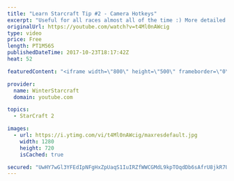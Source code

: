 ```yaml
---
title: "Learn Starcraft Tip #2 - Camera Hotkeys"
excerpt: "Useful for all races almost all of the time :) More detailed guides/tutorials under the learn to play starcraft playlist."
originalUrl: https://youtube.com/watch?v=t4Ml0nAWcig
type: video
price: Free
length: PT1M56S
publishedDateTime: 2017-10-23T18:17:42Z
heat: 52

featuredContent: "<iframe width=\"800\" height=\"500\" frameborder=\"0\" src=\"https://www.youtube.com/embed/t4Ml0nAWcig\" allow=\"accelerometer; autoplay; encrypted-media; gyroscope; picture-in-picture\" allowfullscreen></iframe>"

provider:
  name: WinterStarcraft
  domain: youtube.com

topics:
  - StarCraft 2

images:
  - url: https://i.ytimg.com/vi/t4Ml0nAWcig/maxresdefault.jpg
    width: 1280
    height: 720
    isCached: true

secured: "UwHY7wGl3YFEdIpNFgHxZpUaqS1IuIRZfWWCGMdL9kpTOqdDb6sAfrU8jkR7Ud2hm4KMD/EXoYDuBxaI+EcEwho7gpEkobLkCHinHfbZVREMyWQ8g+sT4bvuTeSr8BpIX1fEVnvUYoHo4Rape4aUOJU8ug5NR/b7jZ2yB5nsoyahfI9dD6KYR/Pr1eaVNOy89yhVLf1Jc58NllTEAxSw64lhUcxnhSUetBZ7Z+3GBqfEdpe7Z5jxPjh9LbYX4XjtiP5S+Vliy1Y8sQ4WwAOMrUDF2Cg5r4Z5Qx9nDyDpgdGq4FRTxd+IT8/OBH1qlCWyx6VCTtSscxjchY2QQyNywE3zzBTJHRGZxjr2Ftbg5pTS8kuwIgecN5vC7+G49UP9Yml6F/+U1k3RbXDkj0l4AbyCAOfO4AkEQRQRwCpFNw4=;pXFu7dWBKkExDawTF8hWnQ=="
---
```


